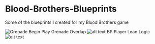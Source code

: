 # Blood-Brothers-Blueprints
Some of the blueprints I created for my Blood Brothers game


![Grenade Begin Play](https://github.com/the-fishy/Blood-Brothers-Blueprints/blob/main/bp_grenade_begin.png?raw=true)
Grenade Overlap
![alt text](https://github.com/[the-fishy]/[Blood-Brothers-Blueprints]/bp_grenade_overlap.png?raw=true)
BP Player Lean Logic
![alt text](https://github.com/[the-fishy]/[Blood-Brothers-Blueprints]/bp_lean_logic.png?raw=true)
